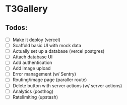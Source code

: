 # T3Gallery

## Todos:

- [ ] Make it deploy (vercel)
- [ ] Scaffold basic UI with mock data
- [ ] Actually set up a database (vercel postgres)
- [ ] Attach database UI
- [ ] Add authentication
- [ ] Add image upload
- [ ] Error management (w/ Sentry)
- [ ] Routing/image page (paraller route)
- [ ] Delete button with server actions (w/ server actions)
- [ ] Analytics (posthog)
- [ ] Ratelimiting (upstash)

